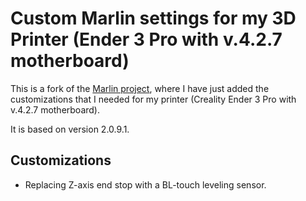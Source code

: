 # Custom Marlin settings for my 3D Printer (Ender 3 Pro with v.4.2.7 motherboard)

This is a fork of the [Marlin project](https://github.com/MarlinFirmware/Marlin), where I have just added the customizations that I needed for my printer (Creality Ender 3 Pro with v.4.2.7 motherboard).

It is based on version 2.0.9.1.

## Customizations
* Replacing Z-axis end stop with a BL-touch leveling sensor.
